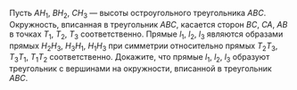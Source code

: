 Пусть $A{{H}_{1}}$, $B{{H}_{2}}$, $C{{H}_{3}}$ — высоты остроугольного треугольника $ABC$. Окружность, вписанная в треугольник $ABC$, касается сторон $BC$, $CA$, $AB$ в точках ${{T}_{1}}$, ${{T}_{2}}$, ${{T}_{3}}$ соответственно. Прямые ${{l}_{1}}$, ${{l}_{2}}$, ${{l}_{3}}$  являются образами прямых ${{H}_{2}}{{H}_{3}}$, ${{H}_{3}}{{H}_{1}}$, ${{H}_{1}}{{H}_{3}}$ при симметрии относительно прямых ${{T}_{2}}{{T}_{3}}$, ${{T}_{3}}{{T}_{1}}$, ${{T}_{1}}{{T}_{2}}$ соответственно. Докажите, что прямые ${{l}_{1}}$, ${{l}_{2}}$, ${{l}_{3}}$  образуют треугольник с вершинами на окружности, вписанной в треугольник $ABC$.